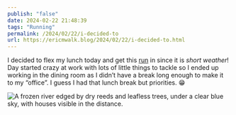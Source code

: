 ```yaml
---
publish: "false"
date: 2024-02-22 21:48:39
tags: "Running"
permalink: /2024/02/22/i-decided-to
url: https://ericmwalk.blog/2024/02/22/i-decided-to.html
---
```


I decided to flex my lunch today and get this [run](https://strava.com/activities/10815894336) in since it is *short weather*! Day started crazy at work with lots of little things to tackle so I ended up working in the  dining room as I didn’t have a break long enough to make  it to my “office”. I guess I had that lunch break but priorities. 😁

![A frozen river edged by dry reeds and leafless trees, under a clear blue sky, with houses visible in the distance.](https://ericmwalk.blog/uploads/2024/img-7981.jpeg)